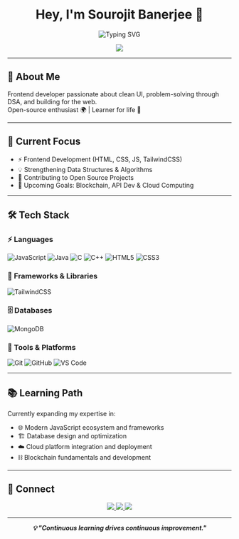 <h1 align="center">Hey, I'm Sourojit Banerjee 👋</h1>

<p align="center">
  <img src="https://readme-typing-svg.demolab.com?font=JetBrains+Mono&weight=600&size=24&duration=3000&pause=1000&color=2563EB&center=true&vCenter=true&random=false&width=800&height=80&lines=Frontend+Developer+%7C+Open+Source+Contributor;Learning+DSA%2C+Cloud+%26+Blockchain" alt="Typing SVG" />
</p>

<div align="center">
  <img src="https://komarev.com/ghpvc/?username=sourojitbanerjee&style=flat-square&color=2563EB" />
</div>

---

## 🧠 About Me

Frontend developer passionate about clean UI, problem-solving through DSA, and building for the web.  
Open-source enthusiast 🌍 | Learner for life 🚀

---

## 🚀 Current Focus

- ⚡ Frontend Development (HTML, CSS, JS, TailwindCSS)
- 💡 Strengthening Data Structures & Algorithms
- 🌱 Contributing to Open Source Projects
- 🎯 Upcoming Goals: Blockchain, API Dev & Cloud Computing

---

## 🛠️ Tech Stack

### ⚡ Languages
![JavaScript](https://img.shields.io/badge/-JavaScript-F7DF1E?style=flat-square&logo=javascript&logoColor=black)
![Java](https://img.shields.io/badge/-Java-007396?style=flat-square&logo=java&logoColor=white)
![C](https://img.shields.io/badge/-C-00599C?style=flat-square&logo=c&logoColor=white)
![C++](https://img.shields.io/badge/-C++-00599C?style=flat-square&logo=c%2B%2B&logoColor=white)
![HTML5](https://img.shields.io/badge/-HTML5-E34F26?style=flat-square&logo=html5&logoColor=white)
![CSS3](https://img.shields.io/badge/-CSS3-1572B6?style=flat-square&logo=css3&logoColor=white)

### 🚀 Frameworks & Libraries
![TailwindCSS](https://img.shields.io/badge/-TailwindCSS-38B2AC?style=flat-square&logo=tailwind-css&logoColor=white)

### 🗄️ Databases
![MongoDB](https://img.shields.io/badge/-MongoDB-47A248?style=flat-square&logo=mongodb&logoColor=white)

### 🔧 Tools & Platforms
![Git](https://img.shields.io/badge/-Git-F05032?style=flat-square&logo=git&logoColor=white)
![GitHub](https://img.shields.io/badge/-GitHub-181717?style=flat-square&logo=github&logoColor=white)
![VS Code](https://img.shields.io/badge/-VS%20Code-007ACC?style=flat-square&logo=visual-studio-code&logoColor=white)

---

## 📚 Learning Path

Currently expanding my expertise in:

- 🌐 Modern JavaScript ecosystem and frameworks
- 🏗️ Database design and optimization
- ☁️ Cloud platform integration and deployment
- ⛓️ Blockchain fundamentals and development

---

## 🤝 Connect

<div align="center">
  <a href="mailto:sourojitbanerjee159@gmail.com">
    <img src="https://img.shields.io/badge/-Email-EA4335?style=for-the-badge&logo=gmail&logoColor=white" />
  </a>
  <a href="https://www.linkedin.com/in/souroman/">
    <img src="https://img.shields.io/badge/-LinkedIn-0077B5?style=for-the-badge&logo=linkedin&logoColor=white" />
  </a>
  <a href="https://twitter.com/sourojitbanerj2">
    <img src="https://img.shields.io/badge/-Twitter-1DA1F2?style=for-the-badge&logo=twitter&logoColor=white" />
  </a>
</div>

---

<p align="center">
  <strong><i>💡 "Continuous learning drives continuous improvement."</i></strong>
</p>
